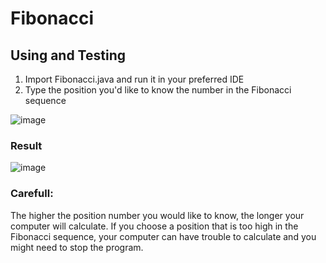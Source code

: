 # Fibonacci

## Using and Testing
1) Import Fibonacci.java and run it in your preferred IDE
2) Type the position you'd like to know the number in the Fibonacci sequence

![image](https://user-images.githubusercontent.com/81270107/169415943-8593162c-33b1-4f3a-8ae2-9a3befffc29e.png)

### Result
![image](https://user-images.githubusercontent.com/81270107/169415781-3b0dbe4d-0c45-4326-9314-aa05ee15d1ca.png)

### Carefull:
The higher the position number you would like to know, the longer your computer will calculate. If you choose a position that is too high in the Fibonacci sequence, your computer can have trouble to calculate and you might need to stop the program.
